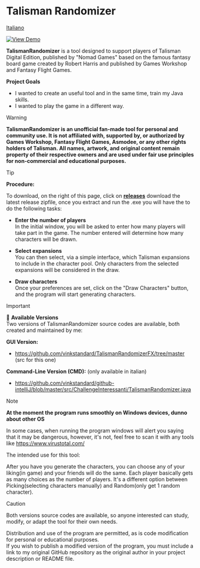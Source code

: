 # Talisman Randomizer

[Italiano](README.it.md) 

[![View Demo](https://img.shields.io/badge/▶%20View%20Demo-gray)](img/clip.gif)

**TalismanRandomizer** is a tool designed to support players of Talisman Digital Edition, published by "Nomad Games" based on the famous fantasy board game created by Robert Harris and published by Games Workshop and Fantasy Flight Games.

**Project Goals**  

- I wanted to create an useful tool and in the same time, train my Java skills.
- I wanted to play the game in a different way.

> [!WARNING]
> **TalismanRandomizer is an unofficial fan-made tool for personal and community use.
> It is not affiliated with, supported by, or authorized by Games Workshop, Fantasy Flight Games, Asmodee, or any other rights holders of Talisman.
> All names, artwork, and original content remain property of their respective owners and are used under fair use principles for non-commercial and educational purposes.**

> [!TIP]
> **Procedure:**
> 
> To download, on the right of this page, click on [**releases**](https://github.com/vinkstandard/TalismanRandomizer/releases) download the latest release zipfile, once you extract and run the .exe you will have the to do the following tasks:
> 
> - **Enter the number of players**  
>  In the initial window, you will be asked to enter how many players will take part in the game. The number entered will determine how many characters will be drawn.
>
> - **Select expansions**  
>  You can then select, via a simple interface, which Talisman expansions to include in the character pool. Only characters from the selected expansions will be considered in the draw.
>
> - **Draw characters**  
>  Once your preferences are set, click on the "Draw Characters" button, and the program will start generating characters.

> [!IMPORTANT]  
> 🔗 **Available Versions**  
> Two versions of TalismanRandomizer source codes are available, both created and maintained by me:
>
> **GUI Version:**  
> - https://github.com/vinkstandard/TalismanRandomizerFX/tree/master (src for this one)
>
> **Command-Line Version (CMD):** (only available in italian)
> - https://github.com/vinkstandard/github-intelliJ/blob/master/src/ChallengeInteressanti/TalismanRandomizer.java

> [!NOTE]
> **At the moment the program runs smoothly on Windows devices, dunno about other OS**
> 
> In some cases, when running the program windows will alert you saying that it may be dangerous, however, it's not, feel free to scan it with any tools like https://www.virustotal.com/
> 
> The intended use for this tool:
> 
> After you have you generate the characters, you can choose any of your liking(in game) and your friends will do the same.
> Each player basically gets as many choices as the number of players.
> It's a different option between Picking(selecting characters manually) and Random(only get 1 random character).

> [!CAUTION]
> Both versions source codes are available, so anyone interested can study, modify, or adapt the tool for their own needs.
>
> Distribution and use of the program are permitted, as is code modification for personal or educational purposes.  
> If you wish to publish a modified version of the program, you must include a link to my original GitHub repository as the original author in your project description or README file.
